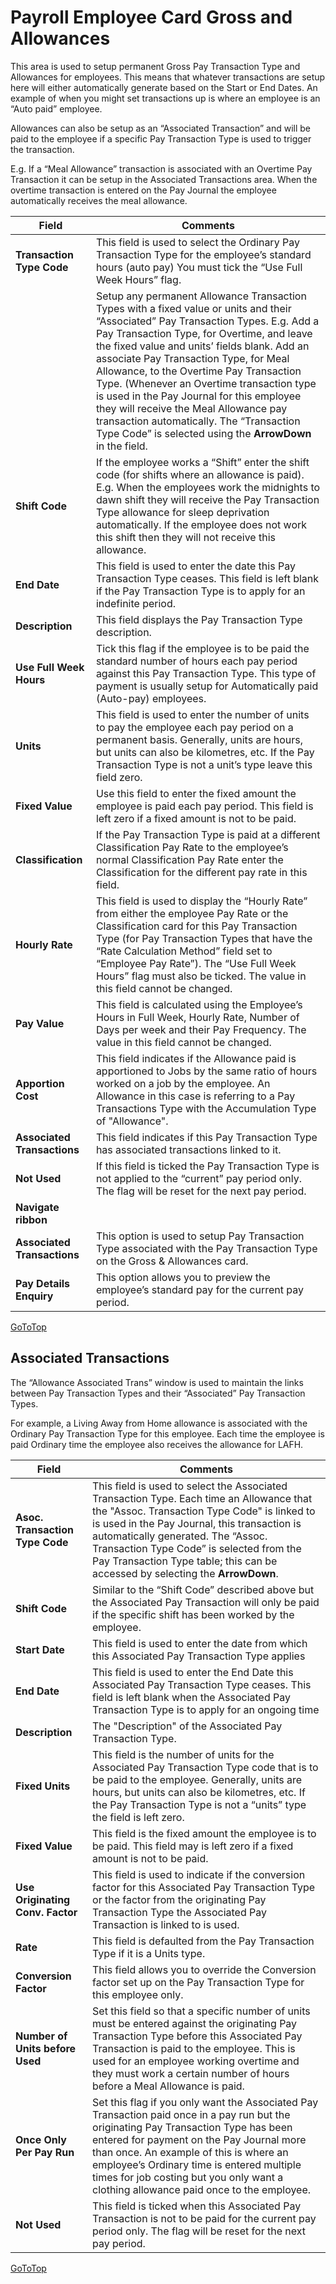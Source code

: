 # Payroll Employee Card Gross and Allowances

This area is used to setup permanent Gross Pay Transaction Type and Allowances for employees.   This means that whatever transactions are setup here will either automatically generate based on the Start or End Dates.  An example of when you might set transactions up is where an employee is an “Auto paid” employee.  

Allowances can also be setup as an “Associated Transaction” and will be paid to the employee if a specific Pay Transaction Type is used to trigger the transaction.  
  
E.g. If a “Meal Allowance” transaction is associated with an Overtime Pay Transaction it can be setup in the Associated Transactions area.  When the overtime transaction is entered on the Pay Journal the employee automatically receives the meal allowance.


|Field|Comments|
|---|---|
|**Transaction Type Code**|This field is used to select the Ordinary Pay Transaction Type for the employee’s standard hours (auto pay) You must tick the “Use Full Week Hours” flag.|
||Setup any permanent Allowance Transaction Types with a fixed value or units and their “Associated” Pay Transaction Types. E.g. Add a Pay Transaction Type, for Overtime, and leave the fixed value and units’ fields blank.  Add an associate Pay Transaction Type, for Meal Allowance, to the Overtime Pay Transaction Type.  (Whenever an Overtime transaction type is used in the Pay Journal for this employee they will receive the Meal Allowance pay transaction automatically.  The “Transaction Type Code” is selected using the **ArrowDown** in the field.|
|**Shift Code**|If the employee works a “Shift” enter the shift code (for shifts where an allowance is paid).  E.g. When the employees work the midnights to dawn shift they will receive the Pay Transaction Type allowance for sleep deprivation automatically.  If the employee does not work this shift then they will not receive this allowance.||Start Date|This field is used to enter the date from which this Pay Transaction Type applies.|
|**End Date**|This field is used to enter the date this Pay Transaction Type ceases.  This field is left blank if the Pay Transaction Type is to apply for an indefinite period.|
|**Description**|This field displays the Pay Transaction Type description.|
|**Use Full Week Hours**|Tick this flag if the employee is to be paid the standard number of hours each pay period against this Pay Transaction Type.  This type of payment is usually setup for Automatically paid (Auto-pay) employees.|
|**Units**|This field is used to enter the number of units to pay the employee each pay period on a permanent basis.  Generally, units are hours, but units can also be kilometres, etc.  If the Pay Transaction Type is not a unit’s type leave this field zero.|
|**Fixed Value**|Use this field to enter the fixed amount the employee is paid each pay period.  This field is left zero if a fixed amount is not to be paid.|
|**Classification**|If the Pay Transaction Type is paid at a different Classification Pay Rate to the employee’s normal Classification Pay Rate enter the Classification for the different pay rate in this field.|
|**Hourly Rate**|This field is used to display the “Hourly Rate” from either the employee Pay Rate or the Classification card for this Pay Transaction Type (for Pay Transaction Types that have the “Rate Calculation Method” field set to “Employee Pay Rate”).  The “Use Full Week Hours” flag must also be ticked.  The value in this field cannot be changed. |
|**Pay Value**|This field is calculated using the Employee’s Hours in Full Week, Hourly Rate, Number of Days per week and their Pay Frequency.  The value in this field cannot be changed. |
|**Apportion Cost**|This field indicates if the Allowance paid is apportioned to Jobs by the same ratio of hours worked on a job by the employee.  An Allowance in this case is referring to a Pay Transactions Type with the Accumulation Type of "Allowance".|
|**Associated Transactions**|This field indicates if this Pay Transaction Type has associated transactions linked to it.|
|**Not Used**|If this field is ticked the Pay Transaction Type is not applied to the “current” pay period only.  The flag will be reset for the next pay period.|
|**Navigate ribbon**||
|**Associated Transactions**|This option is used to setup Pay Transaction Type associated with the Pay Transaction Type on the Gross & Allowances card.|
|**Pay Details Enquiry**|This option allows you to preview the employee’s standard pay for the current pay period.|

[GoToTop](#payroll-employee-card-gross-and-allowances)
 
## Associated Transactions

The “Allowance Associated Trans” window is used to maintain the links between Pay Transaction Types and their “Associated” Pay Transaction Types.  

  
For example, a Living Away from Home allowance is associated with the Ordinary Pay Transaction Type for this employee.  Each time the employee is paid Ordinary time the employee also receives the allowance for LAFH.

 
 |Field|Comments|
 |---|---|
 |**Asoc. Transaction Type Code**|This field is used to select the Associated Transaction Type.  Each time an Allowance that the "Assoc. Transaction Type Code" is linked to is used in the Pay Journal, this transaction is automatically generated.  The “Assoc. Transaction Type Code” is selected from the Pay Transaction Type table; this can be accessed by selecting the **ArrowDown**.|
 |**Shift Code**|Similar to the “Shift Code” described above but the Associated Pay Transaction will only be paid if the specific shift has been worked by the employee.|
 |**Start Date**|This field is used to enter the date from which this Associated Pay Transaction Type applies|
 |**End Date**|This field is used to enter the End Date this Associated Pay Transaction Type ceases.  This field is left blank when the Associated Pay Transaction Type is to apply for an ongoing time|
 |**Description**|The "Description" of the Associated Pay Transaction Type.|
 |**Fixed Units**|This field is the number of units for the Associated Pay Transaction Type code that is to be paid to the employee.  Generally, units are hours, but units can also be kilometres, etc.  If the Pay Transaction Type is not a “units” type the field is left zero.|
 |**Fixed Value**|This field is the fixed amount the employee is to be paid.  This field may is left zero if a fixed amount is not to be paid.|
 |**Use Originating Conv. Factor**|This field is used to indicate if the conversion factor for this Associated Pay Transaction Type or the factor from the originating Pay Transaction Type the Associated Pay Transaction is linked to is used.|
 |**Rate**|This field is defaulted from the Pay Transaction Type if it is a Units type.|
 |**Conversion Factor**|This field allows you to override the Conversion factor set up on the Pay Transaction Type for this employee only.|
 |**Number of Units before Used**|Set this field so that a specific number of units must be entered against the originating Pay Transaction Type before this Associated Pay Transaction is paid to the employee.  This is used for an employee working overtime and they must work a certain number of hours before a Meal Allowance is paid.|
 |**Once Only Per Pay Run**|Set this flag if you only want the Associated Pay Transaction paid once in a pay run but the originating Pay Transaction Type has been entered for payment on the Pay Journal more than once. An example of this is where an employee’s Ordinary time is entered multiple times for job costing but you only want a clothing allowance paid once to the employee.|
|**Not Used**|This field is ticked when this Associated Pay Transaction is not to be paid for the current pay period only.  The flag will be reset for the next pay period.|
 
 
[GoToTop](#payroll-employee-card-gross-and-allowances)
 
 
